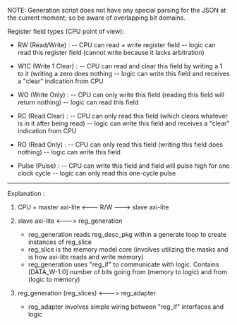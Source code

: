 NOTE: Generation script does not have any special parsing for the JSON at the current moment; so be aware of overlapping bit domains.

Register field types (CPU point of view):

- RW (Read/Write) :
  -- CPU can read + write register field
  -- logic can read this register field (cannot write because it lacks arbitration)
  
- W1C (Write 1 Clear) :
  -- CPU can read and clear this field by writing a 1 to it (writing a zero does nothing
  -- logic can write this field and receives a "clear" indication from CPU
  
- WO (Write Only) :
  -- CPU can only write this field (reading this field will return nothing)
  -- logic can read this field
  
- RC (Read Clear) :
  -- CPU can only read this field (which clears whatever is in it after being read)
  -- logic can write this field and receives a "clear" indication from CPU
  
- RO (Read Only) :
  -- CPU can only read this field (writing this field does nothing)
  -- logic can write this field
  
- Pulse (Pulse) :
  -- CPU can write this field and field will pulse high for one clock cycle
  -- logic can only read this one-cycle pulse

-------------------------------------------------

Explanation :
1. CPU + master axi-lite <--- R/W ---> slave axi-lite

2. slave axi-lite <---> reg_generation
   - reg_generation reads reg_desc_pkg within a generate loop to create instances of reg_slice
   - reg_slice is the memory model core (involves utilizing the masks and is how axi-lite reads and write memory)
   - reg_generation uses "reg_if" to communicate with logic. Contains [DATA_W-1:0] number of bits going from (memory to logic) and from (logic to memory)

3. reg_generation (reg_slices) <---> reg_adapter
   - reg_adapter involves simple wiring between "reg_if" interfaces and logic
